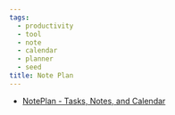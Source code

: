 ```yaml
---
tags:
  - productivity
  - tool
  - note
  - calendar
  - planner
  - seed
title: Note Plan
---
```

- [NotePlan - Tasks, Notes, and Calendar](https://noteplan.co/)
